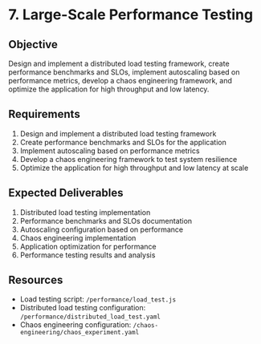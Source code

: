 # 7. Large-Scale Performance Testing

## Objective

Design and implement a distributed load testing framework, create performance benchmarks and SLOs, implement autoscaling based on performance metrics, develop a chaos engineering framework, and optimize the application for high throughput and low latency.

## Requirements

1. Design and implement a distributed load testing framework
2. Create performance benchmarks and SLOs for the application
3. Implement autoscaling based on performance metrics
4. Develop a chaos engineering framework to test system resilience
5. Optimize the application for high throughput and low latency at scale

## Expected Deliverables

1. Distributed load testing implementation
2. Performance benchmarks and SLOs documentation
3. Autoscaling configuration based on performance
4. Chaos engineering implementation
5. Application optimization for performance
6. Performance testing results and analysis

## Resources

- Load testing script: `/performance/load_test.js`
- Distributed load testing configuration: `/performance/distributed_load_test.yaml`
- Chaos engineering configuration: `/chaos-engineering/chaos_experiment.yaml`
